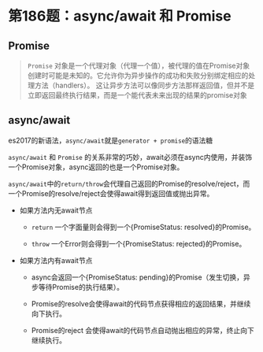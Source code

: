 # 第186题：async/await 和 Promise

## Promise

> `Promise` 对象是一个代理对象（代理一个值），被代理的值在Promise对象创建时可能是未知的。它允许你为异步操作的成功和失败分别绑定相应的处理方法（handlers）。 这让异步方法可以像同步方法那样返回值，但并不是立即返回最终执行结果，而是一个能代表未来出现的结果的promise对象

## async/await

es2017的新语法，`async/await`就是`generator + promise`的语法糖

`async/await` 和 `Promise` 的关系非常的巧妙，await必须在async内使用，并装饰一个Promise对象，async返回的也是一个Promise对象。

`async/await`中的`return/throw`会代理自己返回的Promise的resolve/reject，而一个Promise的resolve/reject会使得await得到返回值或抛出异常。

* 如果方法内无await节点

    * `return` 一个字面量则会得到一个{PromiseStatus: resolved}的Promise。

    * `throw` 一个Error则会得到一个{PromiseStatus: rejected}的Promise。

* 如果方法内有await节点

    * async会返回一个{PromiseStatus: pending}的Promise（发生切换，异步等待Promise的执行结果）。

    * Promise的resolve会使得await的代码节点获得相应的返回结果，并继续向下执行。

    * Promise的reject 会使得await的代码节点自动抛出相应的异常，终止向下继续执行。